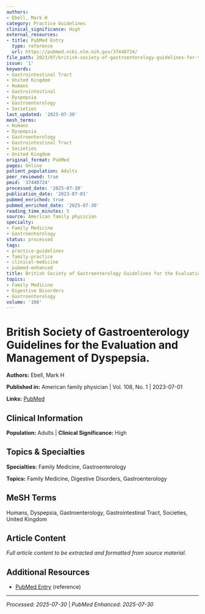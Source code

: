 ```yaml
---
authors:
- Ebell, Mark H
category: Practice Guidelines
clinical_significance: High
external_resources:
- title: PubMed Entry
  type: reference
  url: https://pubmed.ncbi.nlm.nih.gov/37440724/
file_path: 2023/07/british-society-of-gastroenterology-guidelines-for-the-evalu.md
issue: '1'
keywords:
- Gastrointestinal Tract
- United Kingdom
- Humans
- Gastrointestinal
- Dyspepsia
- Gastroenterology
- Societies
last_updated: '2025-07-30'
mesh_terms:
- Humans
- Dyspepsia
- Gastroenterology
- Gastrointestinal Tract
- Societies
- United Kingdom
original_format: PubMed
pages: Online
patient_population: Adults
peer_reviewed: true
pmid: '37440724'
processed_date: '2025-07-30'
publication_date: '2023-07-01'
pubmed_enriched: true
pubmed_enriched_date: '2025-07-30'
reading_time_minutes: 5
source: American family physician
specialty:
- Family Medicine
- Gastroenterology
status: processed
tags:
- practice-guidelines
- family-practice
- clinical-medicine
- pubmed-enhanced
title: British Society of Gastroenterology Guidelines for the Evaluation and Management of Dyspepsia.
topics:
- Family Medicine
- Digestive Disorders
- Gastroenterology
volume: '108'
---
```


# British Society of Gastroenterology Guidelines for the Evaluation and Management of Dyspepsia.

**Authors:** Ebell, Mark H

**Published in:** American family physician | Vol. 108, No. 1 | 2023-07-01

**Links:** [PubMed](https://pubmed.ncbi.nlm.nih.gov/37440724/)

## Clinical Information

**Population:** Adults | **Clinical Significance:** High

## Topics & Specialties

**Specialties:** Family Medicine, Gastroenterology

**Topics:** Family Medicine, Digestive Disorders, Gastroenterology

## MeSH Terms

Humans, Dyspepsia, Gastroenterology, Gastrointestinal Tract, Societies, United Kingdom

## Article Content

*Full article content to be extracted and formatted from source material.*

## Additional Resources

- [PubMed Entry](https://pubmed.ncbi.nlm.nih.gov/37440724/) (reference)

---

*Processed: 2025-07-30* | *PubMed Enhanced: 2025-07-30*
